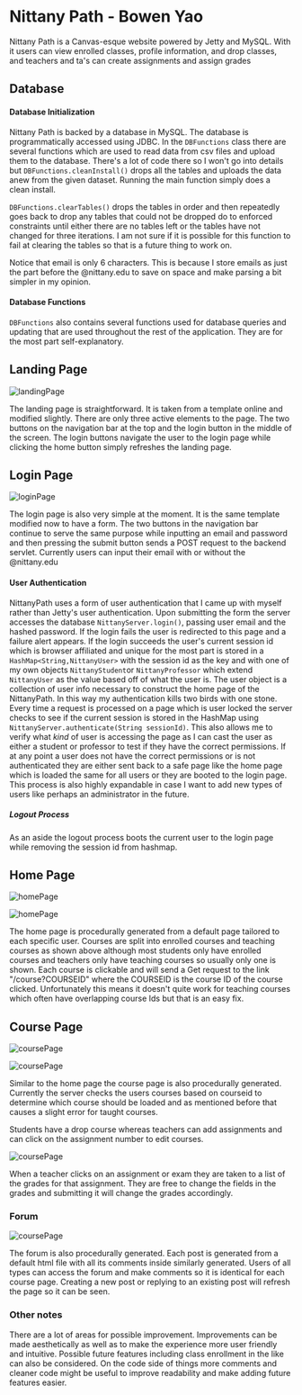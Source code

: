 # Nittany Path - Bowen Yao

Nittany Path is a Canvas-esque website powered by Jetty and MySQL. With it users can view enrolled classes, profile information, and drop classes, and teachers and ta's can create assignments and assign grades

## Database

#### Database Initialization

Nittany Path is backed by a database in MySQL. The database is programmatically accessed using JDBC. In the `DBFunctions` class there are several functions which are used to read data from csv files and upload them to the database. There's a lot of code there so I won't go into details but `DBFunctions.cleanInstall()` drops all the tables and uploads the data anew from the given dataset. Running the main function simply does a clean install.

`DBFunctions.clearTables()` drops the tables in order and then repeatedly goes back to drop any tables that could not be dropped do to enforced constraints until either there are no tables left or the tables have not changed for three iterations. I am not sure if it is possible for this function to fail at clearing the tables so that is a future thing to work on.

Notice that email is only 6 characters. This is because I store emails as just the part before the @nittany.edu to save on space and make parsing a bit simpler in my opinion.

#### Database Functions

`DBFunctions` also contains several functions used for database queries and updating that are used throughout the rest of the application. They are for the most part self-explanatory.

## Landing Page

![landingPage](landingPage.PNG)

The landing page is straightforward. It is taken from a template online and modified slightly. There are only three active elements to the page. The two buttons on the navigation bar at the top and the login button in the middle of the screen. The login buttons navigate the user to the login page while clicking the home button simply refreshes the landing page.

## Login Page

![loginPage](loginPage.PNG)

The login page is also very simple at  the moment. It is the same template modified now to have a form. The two buttons in the navigation bar continue to serve the same purpose while inputting an email and password and then pressing the submit button sends a POST request to the backend servlet. Currently users can input their email with or without the @nittany.edu

#### User Authentication

NittanyPath uses a form of user authentication that I came up with myself rather than Jetty's user authentication. Upon submitting the form the server accesses the database `NittanyServer.login()`, passing user email and the hashed password. If the login fails the user is redirected to this page and a failure alert appears. If the login succeeds the user's current session id which is browser affiliated and unique for the most part is stored in a `HashMap<String,NittanyUser>` with the session id as the key and with one of my own objects `NittanyStudent`or `NittanyProfessor` which extend `NittanyUser` as the value based off of what the user is. The user object is a collection of user info necessary to construct the home page of the NittanyPath. In this way my authentication kills two birds with one stone. Every time a request is processed on a page which is user locked the server checks to see if the current session is stored in the HashMap using `NittanyServer.authenticate(String sessionId)`. This also allows me to verify what *kind* of user is accessing the page as I can cast the user as either a student or professor to test if they have the correct permissions. If at any point a user does not have the correct permissions or is not authenticated they are either sent back to a safe page like the home page which is loaded the same for all users or they are booted to the login page. This process is also highly expandable in case I want to add new types of users like perhaps an administrator in the future.

##### Logout Process

As an aside the logout process boots the current user to the login page while removing the session id from hashmap.

## Home Page

![homePage](homePage.PNG)

![homePage](homePage2.PNG)

The home page is procedurally generated from a default page tailored to each specific user. Courses are split into enrolled courses and teaching courses as shown above although most students only have enrolled courses and teachers only have teaching courses so usually only one is shown. Each course is clickable and will send a Get request to the link "/course?COURSEID" where the COURSEID is the course ID of the course clicked. Unfortunately this means it doesn't quite work for teaching courses which often have overlapping course Ids but that is an easy fix.

## Course Page

![coursePage](coursePage.PNG)

![coursePage](coursePage2.PNG)



Similar to the home page the course page is also procedurally generated. Currently the server checks the users courses based on courseid  to determine which course should be loaded and as mentioned before that causes a slight error for taught courses.

Students have a drop course whereas teachers can add assignments and can click on the assignment number to edit courses.

![coursePage](coursePage3.PNG)

When a teacher clicks on an assignment or exam they are taken to a list of the grades for that assignment. They are free to change the fields in the grades and submitting it will change the grades accordingly.

### Forum

![coursePage](coursePage4.PNG)

The forum is also procedurally generated. Each post is generated from a default html file with all its comments inside similarly generated. Users of all types can access the forum and make comments so it is identical for each course page. Creating a new post or replying to an existing post will refresh the page so it can be seen.

### Other notes 

There are a lot of areas for possible improvement. Improvements can be made aesthetically as well as to make the experience more user friendly and intuitive. Possible future features including class enrollment in the like can also be considered. On the code side of things more comments and cleaner code might be useful to improve readability and make adding future features easier.
